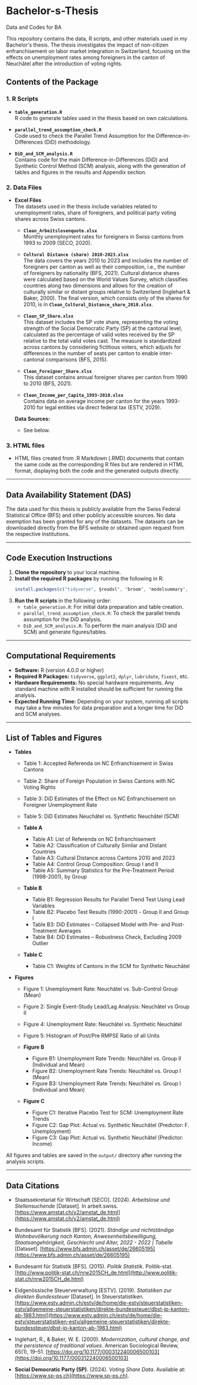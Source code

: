 # Bachelor-s-Thesis
Data and Codes for BA

This repository contains the data, R scripts, and other materials used in my Bachelor's thesis. The thesis investigates the impact of non-citizen enfranchisement on labor market integration in Switzerland, focusing on the effects on unemployment rates among foreigners in the canton of Neuchâtel after the introduction of voting rights.

## Contents of the Package

### 1. R Scripts
- **`table_generation.R`**  
  R code to generate tables used in the thesis based on own calculations.
  
- **`parallel_trend_assumption_check.R`**  
  Code used to check the Parallel Trend Assumption for the Difference-in-Differences (DiD) methodology.

- **`DiD_and_SCM_analysis.R`**  
  Contains code for the main Difference-in-Differences (DiD) and Synthetic Control Method (SCM) analysis, along with the generation of tables and figures in the results and Appendix section.

### 2. Data Files
- **Excel Files**  
  The datasets used in the thesis include variables related to unemployment rates, share of foreigners, and political party voting shares across Swiss cantons. 

  - **`Clean_Arbeitslosenquote.xlsx`**  
    Monthly unemployment rates for foreigners in Swiss cantons from 1993 to 2009 (SECO, 2020).
  
  - **`Cultural Distance (share) 2010-2023.xlsx`**  
    The data covers the years 2010 to 2023 and includes the number of foreigners per canton as well as their composition, i.e., the number of foreigners by nationality 
    (BFS, 2021). Cultural distance shares were calculated based on the World Values Survey, which classifies countries along two dimensions and allows for the creation of 
    culturally similar or distant groups relative to Switzerland (Inglehart & Baker, 2000). The final version, which consists only of the shares for 2010, is in 
    **`Clean_Cultural_Distance_share_2010.xlsx`**.

  - **`Clean_SP_Share.xlsx`**  
    This dataset includes the SP vote share, representing the voting strength of the Social Democratic Party (SP) at the cantonal level, calculated as the percentage of 
    valid votes received by the SP relative to the total valid votes cast. The measure is standardized across cantons by considering fictitious voters, which adjusts for 
    differences in the number of seats per canton to enable inter-cantonal comparisons (BFS, 2015).

  - **`Clean_Foreigner_Share.xlsx`**  
    This dataset contains annual foreigner shares per canton from 1990 to 2010 (BFS, 2021).

  - **`Clean_Income_per_Capita_1993-2010.xlsx`**  
     Contains data on average income per canton for the years 1993-2010 for legal entities via direct federal tax (ESTV, 2029).

  **Data Sources:**  
  - See below.

### 3. HTML files
- HTML files created from .R Markdown (.RMD) documents that contain the same code as the corresponding R files but are rendered in HTML format, displaying both the code and the generated outputs directly.

---

## Data Availability Statement (DAS)

The data used for this thesis is publicly available from the Swiss Federal Statistical Office (BFS) and other publicly accessible sources. No data exemption has been granted for any of the datasets. The datasets can be downloaded directly from the BFS website or obtained upon request from the respective institutions.

---

## Code Execution Instructions

1. **Clone the repository** to your local machine.
2. **Install the required R packages** by running the following in R:
    ```r
    install.packages(c("tidyverse", §readxl", "broom", "modelsummary", "dplyr", "ggplot", "ggtext", "ggfixest", "lmtest", "fixest", "gt", "gtsummary", "plm",  "ggplot2", "dplyr", "lubridate", "Synth", "knitr", "kableExtra", "webshot2", "ragg"))
    ```
3. **Run the R scripts** in the following order:
    - `table_generation.R`: For initial data preparation and table creation.
    - `parallel_trend_assumption_check.R`: To check the parallel trends assumption for the DiD analysis.
    - `DiD_and_SCM_analysis.R`: To perform the main analysis (DiD and SCM) and generate figures/tables.

---

## Computational Requirements

- **Software:** R (version 4.0.0 or higher)
- **Required R Packages:** `tidyverse`, `ggplot2`, `dplyr`, `lubridate`, `fixest`, etc.
- **Hardware Requirements:** No special hardware requirements. Any standard machine with R installed should be sufficient for running the analysis.
- **Expected Running Time:** Depending on your system, running all scripts may take a few minutes for data preparation and a longer time for DiD and SCM analyses.

---

## List of Tables and Figures

- **Tables**  
  - Table 1: Accepted Referenda on NC Enfranchisement in Swiss Cantons  
  - Table 2: Share of Foreign Population in Swiss Cantons with NC Voting Rights  
  - Table 3: DiD Estimates of the Effect on NC Enfranchisement on Foreigner Unemployment Rate  
  - Table 5: DiD Estimates Neuchâtel vs. Synthetic Neuchâtel (SCM)  

  - **Table A**  
    - Table A1: List of Referenda on NC Enfranchisement  
    - Table A2: Classification of Culturally Similar and Distant Countries  
    - Table A3: Cultural Distance across Cantons 2010 and 2023  
    - Table A4: Control Group Composition: Group I and II  
    - Table A5: Summary Statistics for the Pre-Treatment Period (1998-2001), by Group  

  - **Table B**  
    - Table B1: Regression Results for Parallel Trend Test Using Lead Variables  
    - Table B2: Placebo Test Results (1990-2001) - Group II and Group I  
    - Table B3: DiD Estimates – Collapsed Model with Pre- and Post-Treatment Averages  
    - Table B4: DiD Estimates – Robustness Check, Excluding 2009 Outlier  

  - **Table C**  
    - Table C1: Weights of Cantons in the SCM for Synthetic Neuchâtel  

- **Figures**  
  - Figure 1: Unemployment Rate: Neuchâtel vs. Sub-Control Group (Mean)  
  - Figure 2: Single Event-Study Lead/Lag Analysis: Neuchâtel vs Group II  
  - Figure 4: Unemployment Rate: Neuchâtel vs. Synthetic Neuchâtel  
  - Figure 5: Histogram of Post/Pre RMPSE Ratio of all Units  

  - **Figure B**  
    - Figure B1: Unemployment Rate Trends: Neuchâtel vs. Group II (Individual and Mean)  
    - Figure B2: Unemployment Rate Trends: Neuchâtel vs. Group I (Mean)  
    - Figure B3: Unemployment Rate Trends: Neuchâtel vs. Group I (Individual and Mean)  

  - **Figure C**  
    - Figure C1: Iterative Placebo Test for SCM: Unemployment Rate Trends  
    - Figure C2: Gap Plot: Actual vs. Synthetic Neuchâtel (Predictor: F. Unemployment)  
    - Figure C3: Gap Plot: Actual vs. Synthetic Neuchâtel (Predictor: Income)  

  
All figures and tables are saved in the `output/` directory after running the analysis scripts.

---

## Data Citations

- Staatssekretariat für Wirtschaft [SECO]. (2024). *Arbeitslose und Stellensuchende* [Dataset]. In arbeit.swiss. [https://www.amstat.ch/v2/amstat_de.html](https://www.amstat.ch/v2/amstat_de.html)
- Bundesamt für Statistik [BFS]. (2021). *Ständige und nichtständige Wohnbevölkerung nach Kanton, Anwesenheitsbewilligung, Staatsangehörigkeit, Geschlecht und Alter, 2022 - 2022 | Tabelle* [Dataset]. [https://www.bfs.admin.ch/asset/de/26605195](https://www.bfs.admin.ch/asset/de/26605195)
- Bundesamt für Statistik [BFS]. (2015). *Politik Statistik*. Politik-stat. [http://www.politik-stat.ch/nrw2015CH_de.html](http://www.politik-stat.ch/nrw2015CH_de.html)
- Eidgenössische Steuerverwaltung [ESTV]. (2019). *Statistiken zur direkten Bundessteuer* [Dataset]. In Steuerstatistiken. [https://www.estv.admin.ch/estv/de/home/die-estv/steuerstatistiken-estv/allgemeine-steuerstatistiken/direkte-bundessteuer/dbst-jp-kanton-ab-1983.html](https://www.estv.admin.ch/estv/de/home/die-estv/steuerstatistiken-estv/allgemeine-steuerstatistiken/direkte-bundessteuer/dbst-jp-kanton-ab-1983.html)
- Inglehart, R., & Baker, W. E. (2000). *Modernization, cultural change, and the persistence of traditional values*. American Sociological Review, 65(1), 19–51. [https://doi.org/10.1177/000312240006500103](https://doi.org/10.1177/000312240006500103)





- **Social Democratic Party (SP)**. (2024). *Voting Share Data*. Available at: [https://www.sp-ps.ch](https://www.sp-ps.ch).


